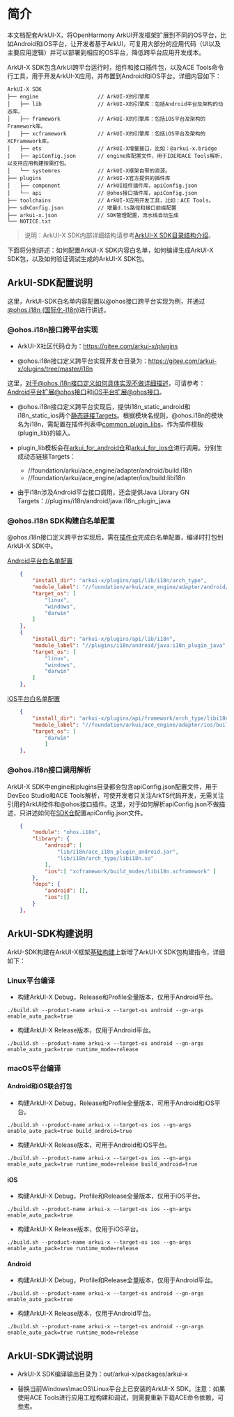 # 简介

本文档配套ArkUI-X，将OpenHarmony ArkUI开发框架扩展到不同的OS平台，比如Android和iOS平台，让开发者基于ArkUI，可复用大部分的应用代码（UI以及主要应用逻辑）并可以部署到相应的OS平台，降低跨平台应用开发成本。

ArkUI-X SDK包含ArkUI跨平台运行时，组件和接口插件包，以及ACE Tools命令行工具，用于开发ArkUI-X应用，并布置到Android和iOS平台。详细内容如下：

```
ArkUI-X SDK
├── engine                   // ArkUI-X的引擎库
│   ├── lib                  // ArkUI-X的引擎库：包括Android平台及架构的动态库。
│   ├── framework            // ArkUI-X的引擎库：包括iOS平台及架构的Framework库。
│   ├── xcframework          // ArkUI-X的引擎库：包括iOS平台及架构的XCFramework库。
│   ├── ets                  // ArkUI-X增量接口，比如：@arkui-x.bridge
│   ├── apiConfig.json       // engine库配置文件，用于IDE和ACE Tools解析，以支持应用构建按需打包。
│   └── systemres            // ArkUI-X框架自带的资源。
├── plugins                  // ArkUI-X官方提供的插件库
│   ├── component            // ArkUI组件插件库，apiConfig.json
│   └── api                  // @ohos接口插件库，apiConfig.json
├── toolchains               // ArkUI-X应用开发工具，比如：ACE Tools。
├── sdkConfig.json           // 增量d.ts路径和接口前缀配置
├── arkui-x.json             // SDK管理配置，流水线自动生成
└── NOTICE.txt
```

>说明：ArkUI-X SDK内部详细结构请参考[ArkUI-X SDK目录结构介绍](../../application-dev/quick-start/sdk-structure-guide.md)。

下面将分别讲述：如何配置ArkUI-X SDK内容白名单，如何编译生成ArkUI-X SDK包，以及如何验证调试生成的ArkUI-X SDK包。

## ArkUI-SDK配置说明

这里，ArkUI-SDK白名单内容配置以@ohos接口跨平台实现为例，并通过[@ohos.i18n (国际化-I18n)](https://gitee.com/openharmony/docs/blob/master/zh-cn/application-dev/reference/apis/js-apis-i18n.md)进行讲述。

### @ohos.i18n接口跨平台实现

- ArkUI-X社区代码仓为：https://gitee.com/arkui-x/plugins

- @ohos.i18n接口定义跨平台实现开发仓目录为：https://gitee.com/arkui-x/plugins/tree/master/i18n

这里，对于@ohos.i18n接口定义如何具体实现不做详细描述，可请参考：[Android平台扩展@ohos接口](how-to-archieve-arkts-interface-on-android.md)和[iOS平台扩展@ohos接口](how-to-archieve-arkts-interface-on-ios.md)。

- @ohos.i18n接口定义跨平台实现后，提供i18n_static_android和i18n_static_ios两个[静态链接Targets](https://gitee.com/arkui-x/plugins/blob/master/i18n/BUILD.gn)。根据模块名规则，@ohos.i18n的模块名为i18n，需配置在插件列表中[common_plugin_libs](https://gitee.com/arkui-x/plugins/blob/master/plugin_lib.gni)，作为插件模板(plugin_lib)的输入。

- plugin_lib模板会在[arkui_for_android仓](https://gitee.com/arkui-x/arkui_for_android/blob/master/build/BUILD.gn)和[arkui_for_ios仓](https://gitee.com/arkui-x/arkui_for_ios/blob/master/build/BUILD.gn)进行调用。分别生成动态链接Targets：
  - //foundation/arkui/ace_engine/adapter/android/build:i18n
  - //foundation/arkui/ace_engine/adapter/ios/build:libi18n

- 由于i18n涉及Android平台接口调用，还会提供Java Library GN Targets：//plugins/i18n/android/java:i18n_plugin_java

### @ohos.i18n SDK构建白名单配置

@ohos.i18n接口定义跨平台实现后，需在[插件仓](https://gitee.com/arkui-x/build_plugins)完成白名单配置，编译时打包到ArkUI-X SDK中。

[Android平台白名单配置](https://gitee.com/arkui-x/build_plugins/blob/master/sdk/arkui_cross_sdk_description_std.json)

```json
    {
        "install_dir": "arkui-x/plugins/api/lib/i18n/arch_type",                     // 用于指定输出到ArkUI-X SDK哪个目录下。
        "module_label": "//foundation/arkui/ace_engine/adapter/android/build:i18n",  // 需要打包到ArkUI-X SDK的内容(SO动态库)
        "target_os": [
            "linux",
            "windows",
            "darwin"
        ]
    },
    {
        "install_dir": "arkui-x/plugins/api/lib/i18n",                               // 用于指定输出到ArkUI-X SDK哪个目录下。
        "module_label": "//plugins/i18n/android/java:i18n_plugin_java",              // 需要打包到ArkUI-X SDK的内容(Jar包)
        "target_os": [
            "linux",
            "windows",
            "darwin"
        ]
    },
```

[iOS平台白名单配置](https://gitee.com/arkui-x/build_plugins/blob/master/sdk/arkui_cross_sdk_description_std.json)

```json
    {
        "install_dir": "arkui-x/plugins/api/framework/arch_type/libi18n.framework",   // 用于指定输出到ArkUI-X SDK哪个目录下。
        "module_label": "//foundation/arkui/ace_engine/adapter/ios/build:libi18n",    // 需要打包到ArkUI-X SDK的内容(Framework动态库)
        "target_os": [
            "darwin"
            ]
    },
```

### @ohos.i18n接口调用解析

ArkUI-X SDK中engine和plugins目录都会包含apiConfig.json配置文件，用于DevEco Studio和ACE Tools解析，可使开发者只关注ArkTS代码开发，无需关注引用的ArkUI控件和@ohos接口插件。这里，对于如何解析apiConfig.json不做描述，只讲述如何在[SDK仓](https://gitee.com/arkui-x/interface_sdk)配置apiConfig.json文件。

```json
    {
        "module": "ohos.i18n",                                           // 表示OpenHarmony中的i18n接口模块：@ohos.i18n
        "library": {
            "android": [                                                 // 表示i18n在Android平台进行应用开发时，哪些库需打包到Android应用安装包中。
                "lib/i18n/ace_i18n_plugin_android.jar",
                "lib/i18n/arch_type/libi18n.so"
            ],
            "ios":[ "xcframework/build_modes/libi18n.xcframework" ]      // 表示i18n在iOS平台进行应用开发时，哪些库需打包到iOS应用安装包中。
        },
        "deps": {
            "android": [],                                               // 表示i18n在Android平台进行应用开发时，哪些依赖库需打包到Android安装包中。
            "ios":[]                                                     // 表示i18n在iOS平台进行应用开发时，哪些依赖库需打包到iOS安装包中，空代表没有依赖。
        }
    },
```

## ArkUI-SDK构建说明

ArkU-SDK构建在ArkUI-X框架[基础构建](../quick-start/start-with-build.md)上新增了ArkUI-X SDK包构建指令，详细如下：

### Linux平台编译

- 构建ArkUI-X Debug，Release和Profile全量版本，仅用于Android平台。
```
./build.sh --product-name arkui-x --target-os android --gn-args enable_auto_pack=true
```

- 构建ArkUI-X Release版本，仅用于Android平台。
```
./build.sh --product-name arkui-x --target-os android --gn-args enable_auto_pack=true runtime_mode=release
```

### macOS平台编译

#### Android和iOS联合打包

- 构建ArkUI-X Debug，Release和Profile全量版本，可用于Android和iOS平台。
```
./build.sh --product-name arkui-x --target-os ios --gn-args enable_auto_pack=true build_android=true
```

- 构建ArkUI-X Release版本，可用于Android和iOS平台。
```
./build.sh --product-name arkui-x --target-os ios --gn-args enable_auto_pack=true runtime_mode=release build_android=true
```

#### iOS

- 构建ArkUI-X Debug，Profile和Release全量版本，仅用于iOS平台。
```
./build.sh --product-name arkui-x --target-os ios --gn-args enable_auto_pack=true
```

- 构建ArkUI-X Release版本，仅用于iOS平台。
```
./build.sh --product-name arkui-x --target-os ios --gn-args enable_auto_pack=true runtime_mode=release
```

#### Android

- 构建ArkUI-X Debug，Profile和Release全量版本，仅用于Android平台。
```
./build.sh --product-name arkui-x --target-os android --gn-args enable_auto_pack=true
```

- 构建ArkUI-X Release版本，仅用于Android平台。
```
./build.sh --product-name arkui-x --target-os android --gn-args enable_auto_pack=true runtime_mode=release
```

## ArkUI-SDK调试说明

- ArkUI-X SDK编译输出目录为：out/arkui-x/packages/arkui-x

- 替换当前Windows\macOS\Linux平台上已安装的ArkUI-X SDK。注意：如果使用ACE Tools进行应用工程构建和调试，则需要重新下载ACE命令依赖，可[参考](../../application-dev/quick-start/start-with-ace-tools.md#安装ace命令)。


